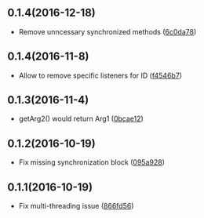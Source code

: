 ## 0.1.4(2016-12-18)

- Remove unncessary synchronized methods ([6c0da78](6c0da78dad4c48628af1fa1cfbcbad8df7b8721f))

## 0.1.4(2016-11-8)

- Allow to remove specific listeners for ID ([f4546b7](https://github.com/inloop/LocalMessageManager/commit/f4546b7018db5eb80142f34a29b48fceb0082c09))

## 0.1.3(2016-11-4)

- getArg2() would return Arg1 ([0bcae12](https://github.com/inloop/LocalMessageManager/commit/0bcae128e3c2d5ca333ccedabda7a6d3c3522698))

## 0.1.2(2016-10-19)

- Fix missing synchronization block ([095a928](https://github.com/inloop/LocalMessageManager/commit/095a928cd92a2c9a88cc1eb48f881da167f6e977))

## 0.1.1(2016-10-19)

- Fix multi-threading issue ([866fd56](https://github.com/inloop/LocalMessageManager/commit/866fd56252f87f362cd9dacbe5a47699e47bd6a1))
